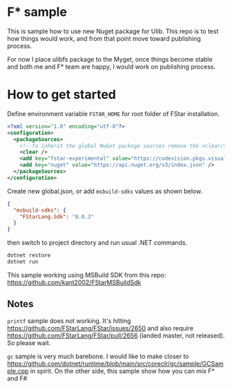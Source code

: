 F* sample
=========

This is sample how to use new Nuget package for Ulib.
This repo is to test how things would work, and from that point move toward publishing process.

For now I place ulibfs package to the Myget, once things become stable and both me and F* team are happy,
I would work on publishing process.

# How to get started

Define environment variable `FSTAR_HOME` for root folder of FStar installation.

```xml
<?xml version="1.0" encoding="utf-8"?>
<configuration>
  <packageSources>
    <!--To inherit the global NuGet package sources remove the <clear/> line below -->
    <clear />
    <add key="fstar-experimental" value="https://codevision.pkgs.visualstudio.com/FStarLang/_packaging/fstarlang/nuget/v3/index.json" />
    <add key="nuget" value="https://api.nuget.org/v3/index.json" />
  </packageSources>
</configuration>
```

Create new global.json, or add `msbuild-sdks` values as shown below.
```json
{
  "msbuild-sdks": {
    "FStarLang.Sdk": "0.0.3"
  }
}
```

then switch to project directory and run usual .NET commands.

```bash
dotnet restore
dotnet run
```

This sample working using MSBuild SDK from this repo: https://github.com/kant2002/FStarMSBuildSdk

## Notes

`printf` sample does not working. It's hitting https://github.com/FStarLang/FStar/issues/2650 and also require https://github.com/FStarLang/FStar/pull/2656 (landed master, not released). 
So please wait.

`gc` sample is very much barebone. I would like to make closer to https://github.com/dotnet/runtime/blob/main/src/coreclr/gc/sample/GCSample.cpp in spirit. On the other side, this sample show how you can mix F* and F#
